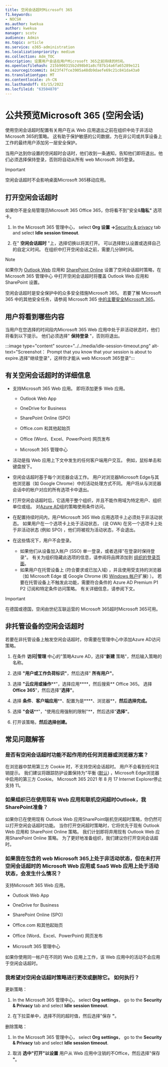 ```yaml
---
title: 空闲会话超时Microsoft 365
f1.keywords:
- NOCSH
ms.author: kwekua
author: kwekua
manager: scotv
audience: Admin
ms.topic: article
ms.service: o365-administration
ms.localizationpriority: medium
ms.collection: Adm_TOC
description: 设置用户会话在用户Microsoft 365之前持续的时间。
ms.openlocfilehash: 215b900315b2d98b01a8cf87b14a6fa65289e121
ms.sourcegitcommit: 8423f47fce3905a48db9daefe69c21c841da43a0
ms.translationtype: MT
ms.contentlocale: zh-CN
ms.lasthandoff: 03/15/2022
ms.locfileid: "63504870"
---
```

# <a name="idle-session-timeout-for-microsoft-365-public-preview"></a>公共预览Microsoft 365 (空闲会话) 

<!-- Add metadata: localization, AdminSurgePortfolio, admindeeplinkMAC. remove robots nofollow -->

使用空闲会话超时配置有关用户在从 Web 应用退出之前在组织中处于非活动Microsoft 365的策略。 这有助于保护敏感的公司数据，为在非公司或共享设备上工作的最终用户添加另一层安全保护。

当用户达到你设置的空闲超时会话时，他们收到一条通知，告知他们即将退出。他们必须选择保持登录，否则将自动从所有 web Microsoft 365登录。

> [!IMPORTANT]
> 空闲会话超时不会影响桌面Microsoft 365移动应用。

## <a name="turn-on-idle-session-timeout"></a>打开空闲会话超时

如果你不是全局管理员Microsoft 365 Office 365，你将看不到"安全&**隐私"** 选项卡。

1. In the Microsoft 365 管理中心， select **Org 设置** **->**[Security & privacy](https://go.microsoft.com/fwlink/p/?linkid=2072756) tab and select **Idle session timeout**.  

2. 在" **空闲会话超时** "上，选择切换以将其打开。 可以选择默认设置或选择自己的自定义时间。 在组织中打开空闲会话之前，需要几分钟时间。

> [!NOTE]
> 如果你为 [Outlook Web](https://support.microsoft.com/topic/description-of-the-activity-based-authentication-timeout-for-owa-in-office-365-0c101e1b-020e-69c1-a0b0-26532d60c0a4) 应用和 [SharePoint Online](/sharepoint/sign-out-inactive-users) 设置了空闲会话超时策略，在 Microsoft 365 管理中心 中打开空闲会话超时将覆盖 Outlook Web 应用和 SharePoint 设置。

空闲会话超时是安全保护中的众多安全措施Microsoft 365。 若要了解 Microsoft 365 中的其他安全任务，请参阅 Microsoft 365 [中的主要安全Microsoft 365](../../security/top-security-tasks-for-remote-work.md)。  

## <a name="what-users-will-see"></a>用户将看到哪些内容

当用户在您选择的时间段内Microsoft 365 Web 应用中处于非活动状态时，他们将看到以下提示。 他们必须选择" **保持登录** "，否则将退出。

:::image type="content" source="../../media/idle-session-timeout.png" alt-text="Screenshot： Prompt that you know that your session is about to expire.选择&quot;继续登录&quot;，这样你才能从 web Microsoft 365登录":::

## <a name="details-about-idle-session-timeout"></a>有关空闲会话超时的详细信息

- 支持Microsoft 365 Web 应用。 即将添加更多 Web 应用。

    - Outlook Web App

    - OneDrive for Business

    - SharePoint Online (SPO) 

    - Office.com 和其他起始页

    - Office (Word、Excel、PowerPoint) 网页发布

    - Microsoft 365 管理中心

- 活动是指 Web 应用上下文中发生的任何客户端用户交互。 例如，鼠标单击和键盘按下。  

- 空闲会话超时基于每个浏览器会话工作。 用户对浏览器Microsoft Edge与其他浏览器（如 Google Chrome）中的活动处理方式不同。 用户将从与浏览器会话中的帐户对应的所有选项卡中退出。

- 打开空闲会话超时后，它适用于整个组织，并且不能作用域为特定用户、组织单位或组。 对[Azure AD](/azure/active-directory/conditional-access/)组的策略使用条件访问。

- 在配置持续时间内，用户Microsoft 365 Web 应用选项卡上必须处于非活动状态。 如果用户在一个选项卡上处于活动状态， (说 OWA) 在另一个选项卡上处于非活动状态 (例如 SPO) ，他们将被视为活动状态，不会退出。  

- 在这些情况下，用户不会登录。
    - 如果他们从设备加入帐户 (SSO) 单一登录，或者选择"在登录时保持登录"。 有关为组织隐藏此选项的信息，请参阅将品牌添加到 [组织的登录页面](/azure/active-directory/fundamentals/customize-branding)。
    - 如果用户在托管设备上 (符合要求或已加入域) ，并且使用受支持的浏览器（如 Microsoft Edge 或 Google Chrome (和 [Windows 帐户](https://chrome.google.com/webstore/detail/windows-accounts/ppnbnpeolgkicgegkbkbjmhlideopiji)扩展) ）。 若要在托管设备上不触发此功能，需要符合条件的 Azure AD Premium P1 P2 订阅和特定条件访问策略。 有关详细信息，请参阅下文。

> [!IMPORTANT]
> 在德国或德国，空闲由世纪互联运营的 Microsoft 365超时Microsoft 365可用。

## <a name="idle-session-timeout-on-unmanaged-devices"></a>非托管设备的空闲会话超时  

若要在非托管设备上触发空闲会话超时，你需要在管理中心中添加Azure AD访问策略。

1. 在条件 **访问|管理** 中心的"策略Azure AD，选择"**新建** 策略"，然后输入策略的名称。

2. 选择 **"用户或工作负荷标识"**，然后选择" **所有用户"**。

3. 选择 **"云应用或操作****"，选择应用****，然后搜索** Office 365。 选择 **Office 365**"，然后选择"**选择"**。  

4. 选择 **条件**、**客户端应用****、配置为是****、浏览器**，**然后选择完成。**

5. 选择 **"会话****"，"使用应用强制的限制"**，然后选择"**选择"**。

6. 打开该策略，**然后选择创建。**

## <a name="frequently-asked-questions"></a>常见问题解答

### <a name="are-there-any-browsers-or-browser-scenarios-in-which-idle-session-timeout-feature-doesnt-work"></a>是否有空闲会话超时功能不起作用的任何浏览器或浏览器方案？  

在浏览器中禁用第三方 Cookie 时，不支持空闲会话超时。 用户不会看到任何注销提示。 我们建议将跟踪防护设置保持为"平衡 ([默认](/microsoft-edge/web-platform/tracking-prevention)) ，Microsoft Edge浏览器中启用的第三方 Cookie。 Microsoft 365 2021 年 8 月 17 Internet Explorer停止支持 11。

### <a name="how-should-i-prepare-if-my-organization-is-already-using-existing-outlook-web-app-and-sharepoint-online-idle-timeout-policies"></a>如果组织已在使用现有 Web 应用和联机空闲超时Outlook，我SharePoint准备？  

如果你已在使用现有 Outlook Web 应用SharePoint联机空闲超时策略，你仍然可以打开空闲会话超时功能。 当你打开空闲超时策略时，它将优先于现有 Outlook Web 应用和 SharePoint Online 策略。 我们计划即将弃用现有 Outlook Web 应用SharePoint Online 策略。 为了更好地准备组织，我们建议你打开空闲会话超时。

### <a name="what-happens-if-i-am-inactive-on-an-included-microsoft-365-web-app-but-active-on-a-microsoft-web-app-or-saas-web-app-that-doesnt-have-idle-session-timeout-turned-on"></a>如果我在包含的 web Microsoft 365上处于非活动状态，但在未打开空闲会话超时的 Microsoft Web 应用或 SaaS Web 应用上处于活动状态，会发生什么情况？  

支持Microsoft 365 Web 应用。

- Outlook Web App

- OneDrive for Business

- SharePoint Online (SPO) 

- Office.com 和其他起始页

- Office (Word、Excel、PowerPoint) 网页发布

- Microsoft 365 管理中心

如果你使用同一帐户在不同的 Web 应用上工作，该 Web 应用中的活动不会应用于空闲会话超时。

### <a name="i-want-to-make-changes-to-the-idle-session-timeout-policy-or-delete-it-how-can-i-do-that"></a>我希望对空闲会话超时策略进行更改或删除它。 如何执行？

更新策略：

1. In the Microsoft 365 管理中心， select **Org settings**， go to the **Security & Privacy** tab and select **Idle session timeout**.

2. 在下拉菜单中，选择不同的超时值，然后选择"保存 **"**。  

删除策略：

1. In the Microsoft 365 管理中心， select **Org settings**， go to the **Security & Privacy** tab and select **Idle session timeout**.

2. 取消 **选中"打开"以设置** 用户从 Web 应用中注销的不Office，然后选择"保存 **"**。
